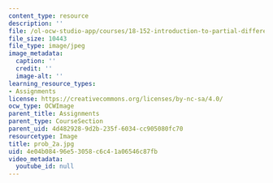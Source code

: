 ```yaml
---
content_type: resource
description: ''
file: /ol-ocw-studio-app/courses/18-152-introduction-to-partial-differential-equations-fall-2005/4e04b08496e53058c6c41a06546c87fb_prob_2a.jpg
file_size: 10443
file_type: image/jpeg
image_metadata:
  caption: ''
  credit: ''
  image-alt: ''
learning_resource_types:
- Assignments
license: https://creativecommons.org/licenses/by-nc-sa/4.0/
ocw_type: OCWImage
parent_title: Assignments
parent_type: CourseSection
parent_uid: 4d482928-9d2b-235f-6034-cc905080fc70
resourcetype: Image
title: prob_2a.jpg
uid: 4e04b084-96e5-3058-c6c4-1a06546c87fb
video_metadata:
  youtube_id: null
---
```

